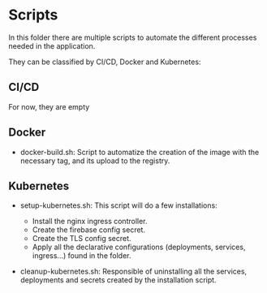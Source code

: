 # Scripts
In this folder there are multiple scripts to automate the different processes needed in the application.

They can be classified by CI/CD, Docker and Kubernetes:

## CI/CD
For now, they are empty

## Docker
- docker-build.sh: Script to automatize the creation of the image with the necessary tag, and its upload to the registry.

## Kubernetes
- setup-kubernetes.sh: 
  This script will do a few installations:
    - Install the nginx ingress controller.
    - Create the firebase config secret.
    - Create the TLS config secret.
    - Apply all the declarative configurations (deployments, services, ingress...) found in the folder.
  
- cleanup-kubernetes.sh: Responsible of uninstalling all the services, deployments and secrets created by the installation script.